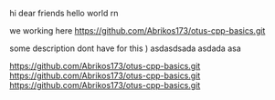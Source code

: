 
hi dear friends
hello world rn

we working here
https://github.com/Abrikos173/otus-cpp-basics.git

some description dont have for this )
asdasdsada
asdada
asa

https://github.com/Abrikos173/otus-cpp-basics.git
https://github.com/Abrikos173/otus-cpp-basics.git
https://github.com/Abrikos173/otus-cpp-basics.git